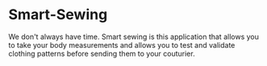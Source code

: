 # Smart-Sewing
We don't always have time. Smart sewing is this application that allows you to take your body measurements and allows you to test and validate clothing patterns before sending them to your couturier. 
